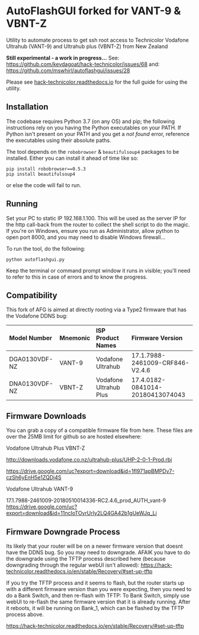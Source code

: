 # AutoFlashGUI forked for VANT-9 & VBNT-Z

Utility to automate process to get ssh root access to Technicolor Vodafone Ultrahub (VANT-9) and Ultrahub plus (VBNT-Z) from New Zealand

**Still experimental - a work in progress...**
See: https://github.com/kevdagoat/hack-technicolor/issues/68
and: https://github.com/mswhirl/autoflashgui/issues/28

Please see [hack-technicolor.readthedocs.io](https://hack-technicolor.readthedocs.io) for the full guide for using the utility.

## Installation

The codebase requires Python 3.7 (on any OS) and pip; the following instructions
rely on you having the Python executables on your PATH.  If Python isn't
present on your PATH and you get a *not found* error, reference the
executables using their absolute paths.

The tool depends on the `robobrowser` & `beautifulsoup4` packages to be installed.  Either
you can install it ahead of time like so:

```
pip install robobrowser==0.5.3
pip install beautifulsoup4
```
or else the code will fail to run.

## Running

Set your PC to static IP 192.168.1.100. This will be used as the server IP for the http call-back from the router to collect the shell script to do the magic. If you're on Windows, ensure you run as Administrator, allow python to open port 8000, and you may need to disable Windows firewall...

To run the tool, do the following:

```
python autoflashgui.py
```

Keep the terminal or command prompt window it runs in visible; you'll need to
refer to this in case of errors and to know the progress.

## Compatibility

This fork of AFG is aimed at directly rooting via a Type2 firmware that has the Vodafone DDNS bug:

| Model Number    | Mnemonic | ISP Product Names         | Firmware Version
|:----------------|:---------|:--------------------------|:--------------------------
| DGA0130VDF-NZ   | VANT-9   | Vodafone Ultrahub | 17.1.7988-2461009-CRF846-V2.4.6
| DNA0130VDF-NZ   | VBNT-Z   | Vodafone Ultrahub Plus | 17.4.0182-0841014-20180413074043
 
## Firmware Downloads
You can grab a copy of a compatible firmware file from here. These files are over the 25MB limit for github so are hosted elsewhere:

Vodafone Ultrahub Plus VBNT-Z

http://downloads.vodafone.co.nz/ultrahub-plus/UHP-2-0-1-Prod.rbi

https://drive.google.com/uc?export=download&id=1fI971apBMPDv7-czSh6yEnH5e1ZQDj4S

Vodafone Ultrahub VANT-9

17.1.7988-2461009-20180510014336-RC2.4.6_prod_AUTH_vant-9
https://drive.google.com/uc?export=download&id=11ncIoTOvrUrIy2LQ4GA42b1gUeWJq_Li

## Firmware Downgrade Process
Its likely that your router will be on a newer firmware version that doesnt have the DDNS bug. So you may need to downgrade. AFAIK you have to do the downgrade using the TFTP process described here (because downgrading through the regular webUI isn't allowed): https://hack-technicolor.readthedocs.io/en/stable/Recovery/#set-up-tftp

If you try the TFTP process and it seems to flash, but the router starts up with a different firmware version than you were expecting, then you need to do a Bank Switch, and then re-flash with TFTP:
To Bank Switch, simply use webUI to re-flash the same firmware version that it is already running. After it reboots, it will be running on Bank_1, which can be flashed by the TFTP process above.

https://hack-technicolor.readthedocs.io/en/stable/Recovery/#set-up-tftp
